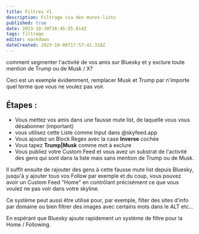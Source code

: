 ```yaml
---
title: Filtres V1
description: Filtrage via des mutes-lists
published: true
date: 2023-10-30T16:45:55.614Z
tags: filtrage
editor: markdown
dateCreated: 2023-10-08T17:57:41.318Z
---
```


comment segmenter l'activité de vos amis sur Bluesky et y exclure toute mention de Trump ou de Musk / X?

Ceci est un exemple évidemment, remplacer Musk et Trump par n'importe quel terme que vous ne voulez pas voir. 

## Étapes : 

- Vous mettez vos amis dans une fausse mute list, de laquelle vous vous désabonner (important) 
- vous utilisez cette Liste comme Input dans @skyfeed.app 
- Vous ajoutez un Block Regex avec la case **Inverse** cochée 
- Vous tapez **Trump|Musk** comme mot à exclure 
- Vous publiez votre Custom Feed et vous avez un substrat de l'activité des gens qui sont dans la liste mais sans mention de Trump ou de Musk. 


Il suffit ensuite de rajouter des gens à cette fausse mute list depuis Bluesky, jusqu'à y ajouter tous vos Follow par exemple et du coup, vous pouvez avoir un Custom Feed "Home" en contrôlant précisément ce que vous voulez ne pas voir dans votre skyline. 

Ce système peut aussi être utilisé pour, par exemple, filter des sites d'info par domaine ou bien filtrer des images avec certains mots dans le ALT etc... 


En espérant que Bluesky ajoute rapidement un système de filtre pour la Home / Following. 
